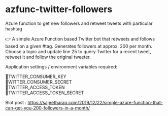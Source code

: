 # azfunc-twitter-followers
Azure function to get new followers and retweet tweets with particular hashtag

👉 A simple Azure Function based Twitter bot that retweets and follows based on a given #tag. Generates followers at approx. 200 per month. Choose a topic and update line 25 to query Twitter for a recent tweet, retweet it and follow the original tweeter.

Application settings / environment variables required:

📌TWITTER_CONSUMER_KEY   
📌WITTER_CONSUMER_SECRET   
📌TWITTER_ACCESS_TOKEN  
📌TWITTER_ACCESS_TOKEN_SECRET

Blot post : https://sajeetharan.com/2019/12/22/simple-azure-function-that-can-get-you-200-followers-in-a-month/